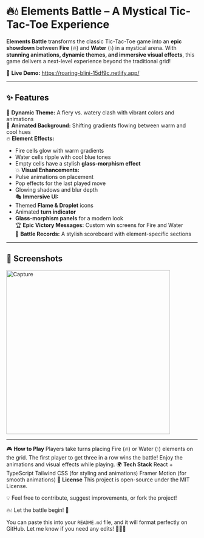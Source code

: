
# 🔥💧 Elements Battle – A Mystical Tic-Tac-Toe Experience  

**Elements Battle** transforms the classic Tic-Tac-Toe game into an **epic showdown** between **Fire** (🔥) and **Water** (💧) in a mystical arena. With **stunning animations, dynamic themes, and immersive visual effects**, this game delivers a next-level experience beyond the traditional grid!  

🚀 **Live Demo:** https://roaring-blini-15df9c.netlify.app/  

---

## ✨ Features  

🌟 **Dynamic Theme:** A fiery vs. watery clash with vibrant colors and animations  
🎨 **Animated Background:** Shifting gradients flowing between warm and cool hues  
🔥 **Element Effects:**  
- Fire cells glow with warm gradients  
- Water cells ripple with cool blue tones  
- Empty cells have a stylish **glass-morphism effect**  
💥 **Visual Enhancements:**  
- Pulse animations on placement  
- Pop effects for the last played move  
- Glowing shadows and blur depth  
🎭 **Immersive UI:**  
- Themed **Flame & Droplet** icons  
- Animated **turn indicator**  
- **Glass-morphism panels** for a modern look  
🏆 **Epic Victory Messages:** Custom win screens for Fire and Water  
📜 **Battle Records:** A stylish scoreboard with element-specific sections  

---

## 📸 Screenshots  

<img width="431" alt="Capture" src="https://github.com/user-attachments/assets/82b4c00a-0fc7-442c-a6d1-0de43826209f" />

---

🎮 **How to Play**
Players take turns placing Fire (🔥) or Water (💧) elements on the grid.
The first player to get three in a row wins the battle!
Enjoy the animations and visual effects while playing.
🌍 **Tech Stack**
React + TypeScript
Tailwind CSS (for styling and animations)
Framer Motion (for smooth animations)
📜 **License**
This project is open-source under the MIT License.

💡 Feel free to contribute, suggest improvements, or fork the project!

🔥💧 Let the battle begin! 🚀


You can paste this into your `README.md` file, and it will format perfectly on GitHub. Let me know if you need any edits! 🚀🔥💧
